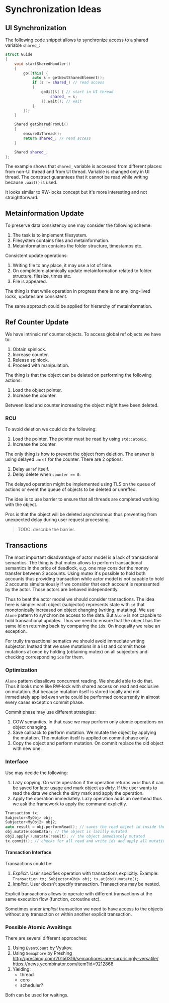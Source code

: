 # Synchronization Ideas

## UI Synchronization

The following code snippet allows to synchronize access to a shared variable `shared_`:

```cpp
struct Guide
{
    void startSharedHandler()
    {
        go([this] {
            auto s = getNextSharedElement();
            if (s != shared_) // read access
            {
                goUi([&] { // start in UI thread
                    shared_ = s;
                }).wait(); // wait
            }
        });
    }

    Shared getSharedFromUi()
    {
        ensureUiThread();
        return shared_; // read access
    }

    Shared shared_;
};
```

The example shows that `shared_` variable is accessed from different places: from non-UI thread and from UI thread. Variable is changed only in UI thread. The construct guarantees that it cannot be read while writing because `.wait()` is used.

It looks similar to RW-locks concept but it's more interesting and not straightforward.

## Metainformation Update

To preserve data consistency one may consider the following scheme:

1. The task is to implement filesystem.
2. Filesystem contains files and metainformation.
3. Metainformation contains the folder structure, timestamps etc.

Consistent update operations:

1. Writing file to any place, it may use a lot of time.
2. On completion: atomically update metainformation related to folder structure, filesize, times etc.
3. File is appeared.

The thing is that while operation in progress there is no any long-lived locks, updates are consistent.

The same approach could be applied for hierarchy of metainformation.

## Ref Counter Update

We have intrinsic ref counter objects. To access global ref objects we have to:

1. Obtain spinlock.
2. Increase counter.
3. Release spinlock.
4. Proceed with manipulation.

The thing is that the object can be deleted on performing the following actions:

1. Load the object pointer.
2. Increase the counter.

Between load and counter increasing the object might have been deleted.

### RCU

To avoid deletion we could do the following:

1. Load the pointer. The pointer must be read by using `std::atomic`.
2. Increase the counter.

The only thing is how to prevent the object from deletion. The answer is using delayed `unref` for the counter. There are 2 options:

1. Delay `unref` itself.
2. Delay delete when `counter == 0`.

The delayed operation might be implemented using TLS on the queue of actions or event the queue of objects to be deleted or unreffed.

The idea is to use barrier to ensure that all threads are completed working with the object.

Pros is that the object will be deleted asynchronous thus preventing from unexpected delay during user request processing.

> TODO: describe the barrier.

## Transactions

The most important disadvantage of actor model is a lack of transactional semantics. The thing is that mutex allows to perform transactional semantics in the price of deadlock, e.g. one may consider the money transfer between 2 accounts. Using mutex it's possible to hold both accounts thus providing transaction while actor model is not capable to hold 2 accounts simultaniously if we consider that each account is represented by the actor. Those actors are behaved independently.

Thus to beat the actor model we should consider transactions. The idea here is simple: each object (subjector) represents state with `id` that monotonically increased on object changing (writing, mutating). We use `Alone` pattern to synchronize access to the data. But `Alone` is not capable to hold transactional updates. Thus we need to ensure that the object has the same id on returning back by comparing the `id`s. On inequality we raise an exception.

For trully transactional sematics we should avoid immediate writing subjector. Instead that we save mutations in a list and commit those mutations at once by holding (obtaining mutex) on all subjectors and checking corresponding `id`s for them.

### Optimization

`Alone` pattern dissallows concurrent reading. We should able to do that. Thus it looks more like RW-lock with shared access on read and exclusive on mutation. But because mutation itself is stored locally and not immediately applied even write could be performed concurrently in almost every cases except on commit phase.

Commit phase may use different strategies:

1. COW semantics. In that case we may perform only atomic operations on object changing.
2. Save callback to perform mutation. We mutate the object by applying the mutation. The mutation itself is applied on commit phase only.
3. Copy the object and perform mutation. On commit replace the old object with new one.

### Interface

Use may decide the following:

1. Lazy copying. On write operation if the operation returns `void` thus it can be saved for later usage and mark object as _dirty_. If the user wants to read the data we check the _dirty_ mark and apply the operation.
2. Apply the operation immediately. Lazy operation adds an overhead thus we ask the framework to apply the command explicitly.

```cpp
Transaction tx;
Subjector<MyObj> obj;
Subjector<MyObj2> obj2;
auto result = obj.performRead(); // saves the read object id inside the current transaction
obj.mutate(someData); // the object is lazilly mutated
obj2.apply().mutate(result); // the object immediately mutated
tx.commit(); // checks for all read and write ids and apply all mutations for original objects
```

#### Transaction Interface

Transactions could be:

1. _Explicit_. User specifies operation with transactions explicitly. Example: `Transaction tx; Subjector<Obj> obj; tx.at(obj).mutate();`
2. _Implicit_. User doesn't specify transaction. Transactions may be nested.

Explicit transactions allows to operate with different transactions at the same execution flow (function, coroutine etc).

Sometimes under _implicit_ transaction we need to have access to the objects without any transaction or within another explicit transaction.

### Possible Atomic Awaitings

There are several different approaches:

1. Using `EventCount` by Vyukov.
2. Using `Semaphore` by Preshing http://preshing.com/20150316/semaphores-are-surprisingly-versatile/ https://news.ycombinator.com/item?id=9212868
3. Yielding:
    - thread
    - coro
    - scheduler?

Both can be used for waitings.
